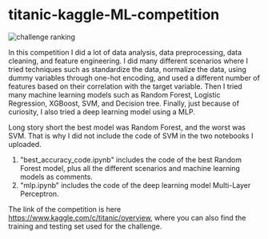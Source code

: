 # titanic-kaggle-ML-competition

![challenge ranking](https://user-images.githubusercontent.com/55531728/120501823-807c5300-c3f4-11eb-8ca6-6676e4b01aba.png)

In this competition I did a lot of data analysis, data preprocessing, data cleaning, and feature engineering. I did many different scenarios where I tried techniques such as standardize the data, normalize the data, using dummy variables through one-hot encoding, and used a different number of features based on their correlation with the target variable.
Then I tried many machine learning models such as Random Forest, Logistic Regression, XGBoost, SVM, and Decision tree. Finally, just because of curiosity, I also tried a deep learning model using a MLP.

Long story short the best model was Random Forest, and the worst was SVM. That is why I did not include the code of SVM in the two notebooks I uploaded. 
1. "best_accuracy_code.ipynb" includes the code of the best Random Forest model, plus all the different scenarios and machine learning models as comments.
2. "mlp.ipynb" includes the code of the deep learning model Multi-Layer Perceptron.

The link of the competition is here https://www.kaggle.com/c/titanic/overview, where you can also find the training and testing set used for the challenge.
